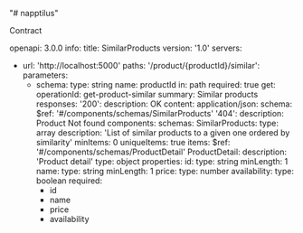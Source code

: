 "# napptilus" 

Contract

openapi: 3.0.0
info:
title: SimilarProducts
version: '1.0'
servers:
- url: 'http://localhost:5000'
  paths:
  '/product/{productId}/similar':
  parameters:
    - schema:
      type: string
      name: productId
      in: path
      required: true
      get:
      operationId: get-product-similar
      summary: Similar products
      responses:
      '200':
      description: OK
      content:
      application/json:
      schema:
      $ref: '#/components/schemas/SimilarProducts'
      '404':
      description: Product Not found
      components:
      schemas:
      SimilarProducts:
      type: array
      description: 'List of similar products to a given one ordered by similarity'
      minItems: 0
      uniqueItems: true
      items:
      $ref: '#/components/schemas/ProductDetail'
      ProductDetail:
      description: 'Product detail'
      type: object
      properties:
      id:
      type: string
      minLength: 1
      name:
      type: string
      minLength: 1
      price:
      type: number
      availability:
      type: boolean
      required:
        - id
        - name
        - price
        - availability